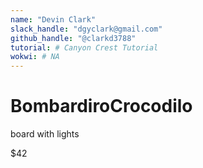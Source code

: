 ```yaml
---
name: "Devin Clark"
slack_handle: "dgyclark@gmail.com"
github_handle: "@clarkd3788"
tutorial: # Canyon Crest Tutorial
wokwi: # NA
---
```


# BombardiroCrocodilo

<!-- Describe your board in 2-3 sentences. What are you making? What will it do? -->
board with lights
<!-- How much is it going to cost? -->
$42
<!-- Tell us a little bit about your design process. What were some challenges? What helped? ***Totally optional*** -->
